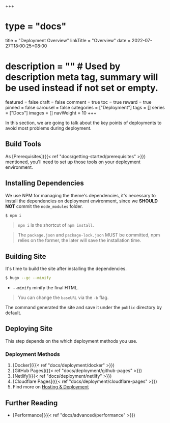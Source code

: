+++
# type = "docs"
title = "Deployment Overview"
linkTitle = "Overview"
date = 2022-07-27T18:00:25+08:00
# description = "" # Used by description meta tag, summary will be used instead if not set or empty.
featured = false
draft = false
comment = true
toc = true
reward = true
pinned = false
carousel = false
categories = ["Deployment"]
tags = []
series = ["Docs"]
images = []
navWeight = 10
+++

In this section, we are going to talk about the key points of deployments to avoid most problems during deployment.

<!--more-->

## Build Tools

As [Prerequisites]({{< ref "docs/getting-started/prerequisites" >}}) mentioned, you'll need to set up those tools on your deployment environment.

## Installing Dependencies

We use NPM for managing the theme's dependencies, it's necessary to install the dependencies on deployment environment, since we **SHOULD NOT** commit the `node_modules` folder.

```bash
$ npm i
```

> `npm i` is the shortcut of `npm install`.

> The `package.json` and `package-lock.json` MUST be committed, npm relies on the former, the later will save the installation time.

## Building Site

It's time to build the site after installing the dependencies.

```bash
$ hugo --gc --minify
```

- `--minify` minify the final HTML.

> You can change the `baseURL` via the `-b` flag.

The command generated the site and save it under the `public` directory by default.

## Deploying Site

This step depends on the which deployment methods you use.

### Deployment Methods

1. [Docker]({{< ref "docs/deployment/docker" >}})
1. [GitHub Pages]({{< ref "docs/deployment/github-pages" >}})
1. [Netlify]({{< ref "docs/deployment/netlify" >}})
1. [Cloudflare Pages]({{< ref "docs/deployment/cloudflare-pages" >}})
1. Find more on [Hosting & Deployment](https://gohugo.io/hosting-and-deployment/)

## Further Reading

- [Performance]({{< ref "docs/advanced/performance" >}})
